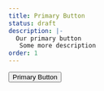 ```yaml
---
title: Primary Button
status: draft
description: |-
  Our primary button
   Some more description
order: 1
---
```

<button class="s-button">
  Primary Button
</button>